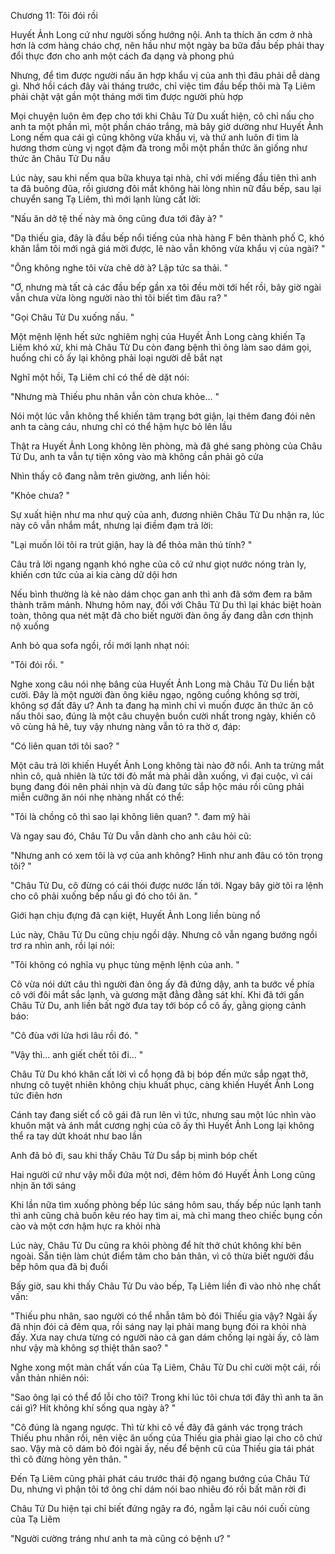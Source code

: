 




Chương 11: Tôi đói rồi

Huyết Ảnh Long cứ như người sống hướng nội. Anh ta thích ăn cơm ở nhà hơn là cơm hàng cháo chợ, nên hầu như một ngày ba bữa đầu bếp phải thay đổi thực đơn cho anh một cách đa dạng và phong phú

Nhưng, để tìm được người nấu ăn hợp khẩu vị của anh thì đâu phải dễ dàng gì. Nhớ hồi cách đây vài tháng trước, chỉ việc tìm đầu bếp thôi mà Tạ Liêm phải chật vật gần một tháng mới tìm được người phù hợp

Mọi chuyện luôn êm đẹp cho tới khi Châu Tử Du xuất hiện, cô chỉ nấu cho anh ta một phần mì, một phần cháo trắng, mà bây giờ dường như Huyết Ảnh Long nếm qua cái gì cũng không vừa khẩu vị, và thứ anh luôn đi tìm là hương thơm cùng vị ngọt đậm đà trong mỗi một phần thức ăn giống như thức ăn Châu Tử Du nấu

Lúc này, sau khi nếm qua bữa khuya tại nhà, chỉ với miếng đầu tiên thì anh ta đã buông đũa, rồi giương đôi mắt không hài lòng nhìn nữ đầu bếp, sau lại chuyển sang Tạ Liêm, thì mới lạnh lùng cất lời:

"Nấu ăn dở tệ thế này mà ông cũng đưa tới đây à? "

"Dạ thiếu gia, đây là đầu bếp nổi tiếng của nhà hàng F bên thành phố C, khó khăn lắm tôi mới ngả giá mời được, lẽ nào vẫn không vừa khẩu vị của ngài? "

"Ông không nghe tôi vừa chê dở à? Lập tức sa thải. "

"Ơ, nhưng mà tất cả các đầu bếp gần xa tôi đều mời tới hết rồi, bây giờ ngài vẫn chưa vừa lòng người nào thì tôi biết tìm đâu ra? "

"Gọi Châu Tử Du xuống nấu. "

Một mệnh lệnh hết sức nghiêm nghị của Huyết Ảnh Long càng khiến Tạ Liêm khó xử, khi mà Châu Tử Du còn đang bệnh thì ông làm sao dám gọi, huống chi cô ấy lại không phải loại người dễ bắt nạt


Nghĩ một hồi, Tạ Liêm chỉ có thể dè dặt nói:

"Nhưng mà Thiếu phu nhân vẫn còn chưa khỏe... "

Nói một lúc vẫn không thể khiến tâm trạng bớt giận, lại thêm đang đói nên anh ta càng cáu, nhưng chỉ có thể hậm hực bỏ lên lầu

Thật ra Huyết Ảnh Long không lên phòng, mà đã ghé sang phòng của Châu Tử Du, anh ta vẫn tự tiện xông vào mà không cần phải gõ cửa

Nhìn thấy cô đang nằm trên giường, anh liền hỏi:

"Khỏe chưa? "

Sự xuất hiện như ma như quỷ của anh, đương nhiên Châu Tử Du nhận ra, lúc này cô vẫn nhắm mắt, nhưng lại điềm đạm trả lời:

"Lại muốn lôi tôi ra trút giận, hay là để thỏa mãn thú tính? "

Câu trả lời ngang ngạnh khó nghe của cô cứ như giọt nước nóng tràn ly, khiến cơn tức của ai kia càng dữ dội hơn

Nếu bình thường là kẻ nào dám chọc gan anh thì anh đã sớm đem ra băm thành trăm mảnh. Nhưng hôm nay, đối với Châu Tử Du thì lại khác biệt hoàn toàn, thông qua nét mặt đã cho biết người đàn ông ấy đang dằn cơn thịnh nộ xuống

Anh bỏ qua sofa ngồi, rồi mới lạnh nhạt nói:

"Tôi đói rồi. "

Nghe xong câu nói nhẹ bâng của Huyết Ảnh Long mà Châu Tử Du liền bật cười. Đây là một người đàn ông kiêu ngạo, ngông cuồng không sợ trời, không sợ đất đây ư? Anh ta đang hạ mình chỉ vì muốn được ăn thức ăn cô nấu thôi sao, đúng là một câu chuyện buồn cười nhất trong ngày, khiến cô vô cùng hả hê, tuy vậy nhưng nàng vẫn tỏ ra thờ ơ, đáp:

"Có liên quan tới tôi sao? "

Một câu trả lời khiến Huyết Ảnh Long không tài nào đỡ nổi. Anh ta trừng mắt nhìn cô, quả nhiên là tức tới đỏ mắt mà phải dằn xuống, vì đại cuộc, vì cái bụng đang đói nên phải nhịn và dù đang tức sắp hộc máu rồi cũng phải miễn cưỡng ăn nói nhẹ nhàng nhất có thể:


"Tôi là chồng cô thì sao lại không liên quan? ". đam mỹ hài

Và ngay sau đó, Châu Tử Du vẫn dành cho anh câu hỏi cũ:

"Nhưng anh có xem tôi là vợ của anh không? Hình như anh đâu có tôn trọng tôi? "

"Châu Tử Du, cô đừng có cái thói được nước lấn tới. Ngay bây giờ tôi ra lệnh cho cô phải xuống bếp nấu gì đó cho tôi ăn. "

Giới hạn chịu đựng đã cạn kiệt, Huyết Ảnh Long liền bùng nổ

Lúc này, Châu Tử Du cũng chịu ngồi dậy. Nhưng cô vẫn ngang bướng ngồi trơ ra nhìn anh, rồi lại nói:

"Tôi không có nghĩa vụ phục tùng mệnh lệnh của anh. "

Cô vừa nói dứt câu thì người đàn ông ấy đã đứng dậy, anh ta bước về phía cô với đôi mắt sắc lạnh, và gương mặt đằng đằng sát khí. Khi đã tới gần Châu Tử Du, anh liền bất ngờ đưa tay tới bóp cổ cô ấy, gằng giọng cảnh báo:

"Cô đùa với lửa hơi lâu rồi đó. "

"Vậy thì... anh giết chết tôi đi... "

Châu Tử Du khó khăn cất lời vì cổ họng đã bị bóp đến mức sắp ngạt thở, nhưng cô tuyệt nhiên không chịu khuất phục, càng khiến Huyết Ảnh Long tức điên hơn

Cánh tay đang siết cổ cô gái đã run lên vì tức, nhưng sau một lúc nhìn vào khuôn mặt và ánh mắt cương nghị của cô ấy thì Huyết Ảnh Long lại không thể ra tay dứt khoát như bao lần

Anh đã bỏ đi, sau khi thấy Châu Tử Du sắp bị mình bóp chết

Hai người cứ như vậy mỗi đứa một nơi, đêm hôm đó Huyết Ảnh Long cũng nhịn ăn tới sáng


Khi lần nữa tìm xuống phòng bếp lúc sáng hôm sau, thấy bếp núc lạnh tanh thì anh cũng chả buồn kêu réo hay tìm ai, mà chỉ mang theo chiếc bụng cồn cào và một cơn hậm hực ra khỏi nhà

Lúc này, Châu Tử Du cũng ra khỏi phòng để hít thở chút không khí bên ngoài. Sẵn tiện làm chút điểm tâm cho bản thân, vì cô thừa biết người đầu bếp hôm qua đã bị đuổi

Bấy giờ, sau khi thấy Châu Tử Du vào bếp, Tạ Liêm liền đi vào nhỏ nhẹ chất vấn:

"Thiếu phu nhân, sao người có thể nhẫn tâm bỏ đói Thiếu gia vậy? Ngài ấy đã nhịn đói cả đêm qua, rồi sáng nay lại phải mang bụng đói ra khỏi nhà đấy. Xưa nay chưa từng có người nào cả gan dám chống lại ngài ấy, cô làm như vậy mà không sợ thiệt thân sao? "

Nghe xong một màn chất vấn của Tạ Liêm, Châu Tử Du chỉ cười một cái, rồi vẫn thản nhiên nói:

"Sao ông lại có thể đổ lỗi cho tôi? Trong khi lúc tôi chưa tới đây thì anh ta ăn cái gì? Hít không khí sống qua ngày à? "

"Cô đúng là ngang ngược. Thì từ khi cô về đây đã gánh vác trọng trách Thiếu phu nhân rồi, nên việc ăn uống của Thiếu gia phải giao lại cho cô chứ sao. Vậy mà cô dám bỏ đói ngài ấy, nếu để bệnh cũ của Thiếu gia tái phát thì cô đừng hòng yên thân. "

Đến Tạ Liêm cũng phải phát cáu trước thái độ ngang bướng của Châu Tử Du, nhưng vì phận tôi tớ ông chỉ dám nói bao nhiêu đó rồi bất mãn rời đi

Châu Tử Du hiện tại chỉ biết đứng ngây ra đó, ngẫm lại câu nói cuối cùng của Tạ Liêm

"Người cường tráng như anh ta mà cũng có bệnh ư? "




